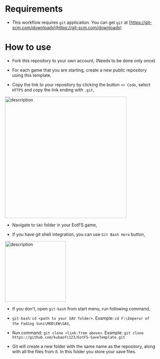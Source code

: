 # Requirements
- This workflow requires `git` application. You can get `git` at [https://git-scm.com/downloads](https://git-scm.com/downloads)

# How to use

- Fork this repository to your own account, (Needs to be done only once)

- For each game that you are starting, create a new public repository using this template,

- Copy the link to your repository by clicking the button `<> Code`, select `HTTPS` and copy the link ending with `.git`,

<img src="https://github.com/user-attachments/assets/f26d17d5-1795-42c0-8db7-bf4721e8d987" alt="description" width="400">

- Navigate to `SAV` folder in your EotFS game, 

- If you have git shell integration, you can use `Git Bash Here` button,

<img src="https://github.com/user-attachments/assets/7a8500c7-ac61-42db-8285-e1136da31d76" alt="description" width="200">

- If you don't, open `git-bash` from start menu, run following command,

- `git-bash`: `cd <path to your SAV folder>`. Example: `cd F:\Emperor of the Fading Suns\MOD\EW\SAV`,

- Run command: `git clone <link-from above>`. Example: `git clone https://github.com/kubaofc123/EotFS-SaveTemplate.git`

- Git will create a new folder with the same name as the repository, along with all the files from it. In this folder you store your save files.
